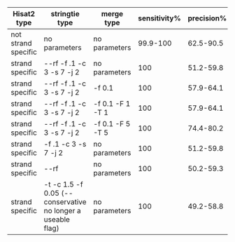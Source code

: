 | Hisat2 type | stringtie type| merge type | sensitivity% | precision% | novel loci% | # query transfrags |
|---|---|---|---|---|---|---|
| not strand specific | no parameters | no parameters | 99.9-100 | 62.5-90.5 | 17.5 | 108646 |
| strand specific | --rf -f .1 -c 3 -s 7 -j 2 | no parameters | 100 | 51.2-59.8 | 42.2 | 132608 |
| strand specific | --rf -f .1 -c 3 -s 7 -j 2 | -f 0.1 | 100 | 57.9-64.1 | 42.1 | 112319 |
| strand specific | --rf -f .1 -c 3 -s 7 -j 2 | -f 0.1 -F 1 -T 1 | 100 | 57.9-64.1 | 42.1 | 112319 |
| strand specific | --rf -f .1 -c 3 -s 7 -j 2 | -f 0.1 -F 5 -T 5 | 100 | 74.4-80.2| 23.5| 85417 |
| strand specific | -f .1 -c 3 -s 7 -j 2 | no parameters | 100 | 51.2-59.8 | 42.2 | 132608 |
| strand specific | --rf | no parameters | 100 | 50.2-59.3| 41.4 | 135112 |
| strand specific | -t -c 1.5 -f 0.05 (--conservative no longer a useable flag) | no parameters | 100 | 49.2-58.8 | 40.8 | 137896 |
